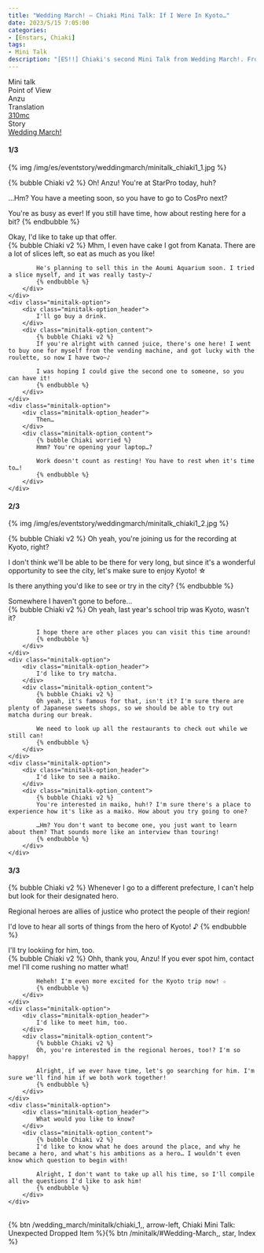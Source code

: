 ```yaml
---
title: "Wedding March! – Chiaki Mini Talk: If I Were In Kyoto…"
date: 2023/5/15 7:05:00
categories:
- [Enstars, Chiaki]
tags:
- Mini Talk
description: "[ES!!] Chiaki's second Mini Talk from Wedding March!. From Anzu's POV."
---
```

<div class="three-wrapper" style="--storyColor:#965e7d;--storyColor-rgb:150,94,125;--storyColor-h:326.8;--storyColor-s: 23%;--storyColor-l:47.8%;">
    <div class="info-area">
        <div class="info">
            <div class="info-item characters">
                <div class="label">
                    Mini talk
                </div>
                <div class="value">
								<a href="/categories/Enstars/Chiaki" character="Chiaki"></a>
                </div>
            </div>
            <div class="info-item one">
                <div class="label">
                    Point of View
                </div>
                <div class="value">
                    Anzu
                </div>
            </div>
            <div class="info-item two">
                <div class="label">
                    Translation
                </div>
                <div class="value">
                    <a href="/about">310mc</a>
                </div>
            </div>
            <div class="info-item three">
                <div class="label">
                   Story
                </div>
                <div class="value">
                    <a href="/wedding_march">Wedding March!</a>
                </div>
            </div>
        </div>
    </div>
</div>

<!-- more -->

#### <div mt="rare"></div> 1/3

{% img /img/es/eventstory/weddingmarch/minitalk_chiaki1_1.jpg %}

{% bubble Chiaki v2 %}
Oh! Anzu! You're at StarPro today, huh?

…Hm? You have a meeting soon, so you have to go to CosPro next?

You're as busy as ever! If you still have time, how about resting here for a bit?
{% endbubble %}

<div class="minitalk" character="Anzu">
    <div class="minitalk-option">
        <div class="minitalk-option_header">
            Okay, I'd like to take up that offer.
        </div>
        <div class="minitalk-option_content">
            {% bubble Chiaki v2 %}
            Mhm, I even have cake I got from Kanata. There are a lot of slices left, so eat as much as you like!

            He's planning to sell this in the Aoumi Aquarium soon. I tried a slice myself, and it was really tasty~♪
			{% endbubble %}
        </div>
    </div>
    <div class="minitalk-option">
        <div class="minitalk-option_header">
            I'll go buy a drink.
        </div>
        <div class="minitalk-option_content">
            {% bubble Chiaki v2 %}
            If you're alright with canned juice, there's one here! I went to buy one for myself from the vending machine, and got lucky with the roulette, so now I have two~♪

            I was hoping I could give the second one to someone, so you can have it!
			{% endbubble %}
        </div>
    </div>
    <div class="minitalk-option">
        <div class="minitalk-option_header">
            Then…
        </div>
        <div class="minitalk-option_content">
            {% bubble Chiaki worried %}
            Hmm? You're opening your laptop…?

            Work doesn't count as resting! You have to rest when it's time to…!
			{% endbubble %}
        </div>
    </div>
</div>

#### <div mt="rare"></div> 2/3

{% img /img/es/eventstory/weddingmarch/minitalk_chiaki1_2.jpg %}

{% bubble Chiaki v2 %}
Oh yeah, you're joining us for the recording at Kyoto, right?

I don't think we'll be able to be there for very long, but since it's a wonderful opportunity to see the city, let's make sure to enjoy Kyoto! ☆

Is there anything you'd like to see or try in the city?
{% endbubble %}

<div class="minitalk" character="Anzu">
    <div class="minitalk-option">
        <div class="minitalk-option_header">
            Somewhere I haven't gone to before…
        </div>
        <div class="minitalk-option_content">
            {% bubble Chiaki v2 %}
            Oh yeah, last year's school trip was Kyoto, wasn't it?

            I hope there are other places you can visit this time around!
			{% endbubble %}
        </div>
    </div>
    <div class="minitalk-option">
        <div class="minitalk-option_header">
            I'd like to try matcha.
        </div>
        <div class="minitalk-option_content">
            {% bubble Chiaki v2 %}
            Oh yeah, it's famous for that, isn't it? I'm sure there are plenty of Japanese sweets shops, so we should be able to try out matcha during our break.

            We need to look up all the restaurants to check out while we still can!
			{% endbubble %}
        </div>
    </div>
    <div class="minitalk-option">
        <div class="minitalk-option_header">
            I'd like to see a maiko.
        </div>
        <div class="minitalk-option_content">
            {% bubble Chiaki v2 %}
            You're interested in maiko, huh!? I'm sure there's a place to experience how it's like as a maiko. How about you try going to one?

            …Hm? You don't want to become one, you just want to learn about them? That sounds more like an interview than touring!
			{% endbubble %}
        </div>
    </div>
</div>

#### <div mt="rare"></div> 3/3

{% bubble Chiaki v2 %}
Whenever I go to a different prefecture, I can't help but look for their designated hero.

Regional heroes are allies of justice who protect the people of their region!

I'd love to hear all sorts of things from the hero of Kyoto! ♪
{% endbubble %}

<div class="minitalk" character="Anzu">
    <div class="minitalk-option">
        <div class="minitalk-option_header">
          I'll try lookiing for him, too.
        </div>
        <div class="minitalk-option_content">
            {% bubble Chiaki v2 %}
            Ohh, thank you, Anzu! If you ever spot him, contact me! I'll come rushing no matter what!

            Heheh! I'm even more excited for the Kyoto trip now! ☆
			{% endbubble %}
        </div>
    </div>
    <div class="minitalk-option">
        <div class="minitalk-option_header">
            I'd like to meet him, too.
        </div>
        <div class="minitalk-option_content">
            {% bubble Chiaki v2 %}
            Oh, you're interested in the regional heroes, too!? I'm so happy!

            Alright, if we ever have time, let's go searching for him. I'm sure we'll find him if we both work together!
			{% endbubble %}
        </div>
    </div>
    <div class="minitalk-option">
        <div class="minitalk-option_header">
            What would you like to know?
        </div>
        <div class="minitalk-option_content">
            {% bubble Chiaki v2 %}
            I'd like to know what he does around the place, and why he became a hero, and what's his ambitions as a hero… I wouldn't even know which question to begin with!

            Alright, I don't want to take up all his time, so I'll compile all the questions I'd like to ask him!
			{% endbubble %}
        </div>
    </div>
</div>
<br>
<div toc>{% btn /wedding_march/minitalk/chiaki_1,, arrow-left, Chiaki Mini Talk: Unexpected Dropped Item %}{% btn /minitalk/#Wedding-March,, star, Index %}</div>

